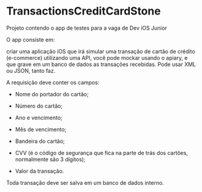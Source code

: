 # TransactionsCreditCardStone
Projeto contendo o app de testes para a vaga de Dev iOS Junior

O app consiste em:

criar uma aplicação iOS que irá simular uma transação de cartão de crédito (e-commerce) utilizando uma API, você pode mockar usando o apiary, e que grave em um banco de dados as transações recebidas. Pode usar XML ou JSON, tanto faz.

A requisição deve conter os campos:

- Nome do portador do cartão;

- Número do cartão;

- Ano e vencimento;

- Mês de vencimento;

- Bandeira do cartão;

- CVV (é o código de segurança que fica na parte de trás dos cartões, normalmente são 3 dígitos);

- Valor da transação.

Toda transação deve ser salva em um banco de dados interno.
